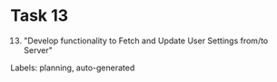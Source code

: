 # Task 13

13. "Develop functionality to Fetch and Update User Settings from/to Server"

Labels: planning, auto-generated
